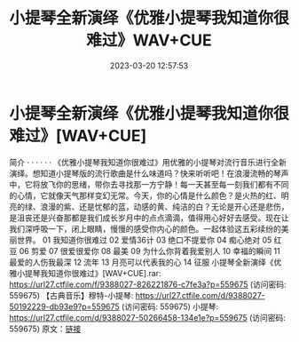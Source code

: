 ﻿---
title: 小提琴全新演绎《优雅小提琴我知道你很难过》WAV+CUE
date: 2023-03-20 12:57:53
categories: 古典音乐、新世纪、纯音雅乐
tags: 纯音雅乐
---
# 小提琴全新演绎《优雅小提琴我知道你很难过》[WAV+CUE]

简介
· · · · · ·
《优雅小提琴我知道你很难过》用优雅的小提琴对流行音乐进行全新演绎。想知道小提琴版的流行歌曲是什么味道吗？快来听听吧！在浪漫流畅的琴声中，它将放飞你的思绪，带你去寻找那一方宁静！每一天甚至每一刻我们都有不同的心情，它就像天气那样变幻无常。今天，你的心情是什么颜色？是火热的红、明亮的绿、浪漫的紫、还是忧郁的蓝，动感的黄、纯洁的白？无论是开心还是悲伤，是沮丧还是兴奋那都是我们成长岁月中的点点滴滴，值得用心好好去感受。现在让我们深呼吸一下，闭上眼睛，慢慢的感受你内心的颜色。一起体验这五彩续纷的美丽世界。
01 我知道你很难过
02 爱情36计
03 绝口不提爱你
04 痴心绝对
05 红豆
06 剪爱
07 很爱很爱你
08 最美
09 为什么你背着我爱别人
10 幸福的瞬间
11 最爱的人伤我最深
12 流年
13 月亮可以代表我的心
14 征服
小提琴全新演绎《优雅小提琴我知道你很难过》[WAV+CUE].rar: https://url27.ctfile.com/f/9388027-826221876-c7fe3a?p=559675
(访问密码: 559675)
【古典音乐】穆特-小提琴: https://url27.ctfile.com/d/9388027-50192229-db93e9?p=559675
(访问密码: 559675)
小提琴: https://url27.ctfile.com/d/9388027-50266458-134e1e?p=559675
(访问密码: 559675)
原文：[链接](https://blog.sina.com.cn/s/blog_1647c7e7601031128.html)